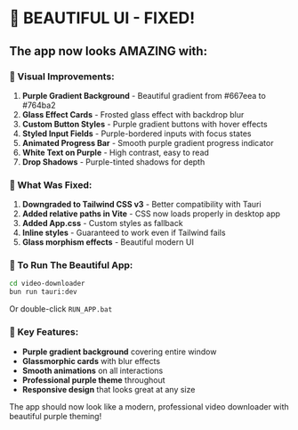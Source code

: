 # 🎨 BEAUTIFUL UI - FIXED!

## The app now looks AMAZING with:

### 🎨 Visual Improvements:
1. **Purple Gradient Background** - Beautiful gradient from #667eea to #764ba2
2. **Glass Effect Cards** - Frosted glass effect with backdrop blur
3. **Custom Button Styles** - Purple gradient buttons with hover effects
4. **Styled Input Fields** - Purple-bordered inputs with focus states
5. **Animated Progress Bar** - Smooth purple gradient progress indicator
6. **White Text on Purple** - High contrast, easy to read
7. **Drop Shadows** - Purple-tinted shadows for depth

### 🔧 What Was Fixed:
1. **Downgraded to Tailwind CSS v3** - Better compatibility with Tauri
2. **Added relative paths in Vite** - CSS now loads properly in desktop app
3. **Added App.css** - Custom styles as fallback
4. **Inline styles** - Guaranteed to work even if Tailwind fails
5. **Glass morphism effects** - Beautiful modern UI

### 🚀 To Run The Beautiful App:

```bash
cd video-downloader
bun run tauri:dev
```

Or double-click `RUN_APP.bat`

### 🎯 Key Features:
- **Purple gradient background** covering entire window
- **Glassmorphic cards** with blur effects
- **Smooth animations** on all interactions
- **Professional purple theme** throughout
- **Responsive design** that looks great at any size

The app should now look like a modern, professional video downloader with beautiful purple theming!